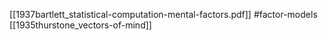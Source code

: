 [[1937bartlett_statistical-computation-mental-factors.pdf]]
#factor-models
[[1935thurstone_vectors-of-mind]]

